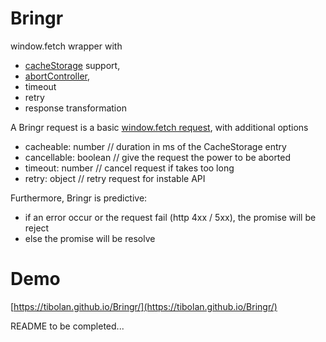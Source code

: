 # Bringr

window.fetch wrapper with 
- [cacheStorage](https://developer.mozilla.org/en-US/docs/Web/API/CacheStorage) support, 
- [abortController](https://developer.mozilla.org/en-US/docs/Web/API/AbortController), 
- timeout
- retry
- response transformation

A Bringr request is a basic [window.fetch request](https://developer.mozilla.org/en-US/docs/Web/API/fetch), with additional options

- cacheable: number // duration in ms of the CacheStorage entry
- cancellable: boolean // give the request the power to be aborted
- timeout: number // cancel request if takes too long
- retry: object // retry request for instable API

Furthermore, Bringr is predictive:

- if an error occur or the request fail (http 4xx / 5xx), the promise will be reject
- else the promise will be resolve

# Demo
[https://tibolan.github.io/Bringr/](https://tibolan.github.io/Bringr/)

README to be completed...
